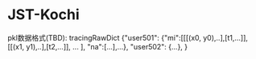 # JST-Kochi

  pkl数据格式(TBD):
  tracingRawDict
  {"user501": {"mi":[[[(x0, y0),..],[t1,...]],
                     [[(x1, y1),..],[t2,...]],
                     ...
                   ],
              "na":[...],...}, 
   "user502": {...},
  }

